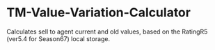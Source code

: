 # TM-Value-Variation-Calculator
Calculates sell to agent current and old values, based on the RatingR5 (ver5.4 for Season67) local storage.
